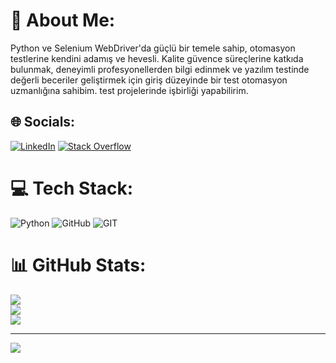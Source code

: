 # 💫 About Me:
Python ve Selenium WebDriver'da güçlü bir temele sahip, otomasyon testlerine kendini adamış ve
hevesli. Kalite güvence süreçlerine katkıda bulunmak, deneyimli
profesyonellerden bilgi edinmek ve yazılım testinde değerli beceriler geliştirmek için giriş
düzeyinde bir test otomasyon uzmanlığına sahibim.
test projelerinde işbirliği yapabilirim.


## 🌐 Socials:
[![LinkedIn](https://img.shields.io/badge/LinkedIn-%230077B5.svg?logo=linkedin&logoColor=white)](https://linkedin.com/in/yunus-basak) [![Stack Overflow](https://img.shields.io/badge/-Stackoverflow-FE7A16?logo=stack-overflow&logoColor=white)](https://stackoverflow.com/users/14157730) 

# 💻 Tech Stack:
![Python](https://img.shields.io/badge/python-3670A0?style=for-the-badge&logo=python&logoColor=ffdd54) ![GitHub](https://img.shields.io/badge/GitHub-%23121011.svg?style=for-the-badge&logo=github&logoColor=white) ![GIT](https://img.shields.io/badge/Git-fc6d26?style=for-the-badge&logo=git&logoColor=white)
# 📊 GitHub Stats:
![](https://github-readme-stats.vercel.app/api?username=YunusBasak&theme=dark&hide_border=false&include_all_commits=false&count_private=false)<br/>
![](https://github-readme-streak-stats.herokuapp.com/?user=YunusBasak&theme=dark&hide_border=false)<br/>
![](https://github-readme-stats.vercel.app/api/top-langs/?username=YunusBasak&theme=dark&hide_border=false&include_all_commits=false&count_private=false&layout=compact)

---
[![](https://visitcount.itsvg.in/api?id=YunusBasak&icon=0&color=0)](https://visitcount.itsvg.in)

